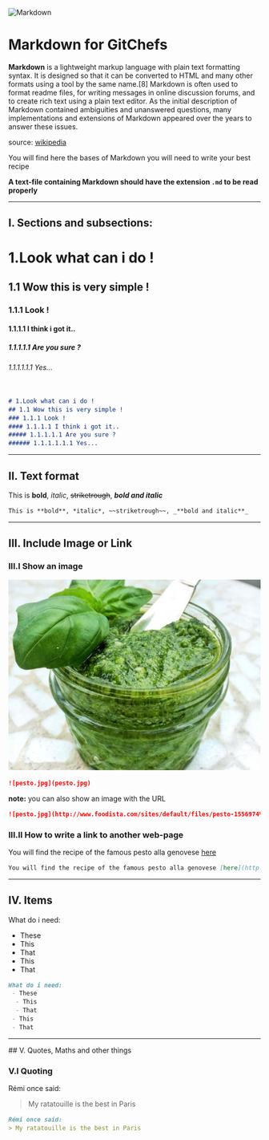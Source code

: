 
![Markdown](http://pad.haroopress.com/docs/en/markdown/images/markdown_128.png)
# Markdown for GitChefs


**Markdown** is a lightweight markup language with plain text formatting syntax.
It is designed so that it can be converted to HTML and many other formats using
a tool by the same name.[8] Markdown is often used to format readme files, for
writing messages in online discussion forums, and to create rich text using a
plain text editor. As the initial description of Markdown contained ambiguities
and unanswered questions, many implementations and extensions of Markdown
appeared over the years to answer these issues.

source: [wikipedia](https://en.wikipedia.org/wiki/Markdown)

You will find here the bases of Markdown you will need to write your best recipe

**A text-file containing Markdown should have the extension `.md` to be read properly**

---

## I. Sections and subsections:


# 1.Look what can i do !
## 1.1 Wow this is very simple !
### 1.1.1 Look !
#### 1.1.1.1 I think i got it..
##### 1.1.1.1.1 Are you sure ?
###### 1.1.1.1.1.1 Yes...


```Markdown

# 1.Look what can i do !
## 1.1 Wow this is very simple !
### 1.1.1 Look !
#### 1.1.1.1 I think i got it..
##### 1.1.1.1.1 Are you sure ?
###### 1.1.1.1.1.1 Yes...

```

---

## II. Text format

This is **bold**, *italic*, ~~striketrough~~, _**bold and italic**_


```Markdown
This is **bold**, *italic*, ~~striketrough~~, _**bold and italic**_
```

---

## III. Include Image or Link
### III.I Show an image

![pesto.jpg](pesto.jpg)

```Markdown
![pesto.jpg](pesto.jpg)
```


**note:** you can also show an image with the URL
```Markdown
![pesto.jpg](http://www.foodista.com/sites/default/files/pesto-1556974%20%281%29.jpg)
```

### III.II How to write a link to another web-page

You will find the recipe of the famous pesto alla genovese [here](http://www.foodista.com/recipe/F52CN46C/pesto-genovese)


```Markdown
You will find the recipe of the famous pesto alla genovese [here](http://www.foodista.com/recipe/F52CN46C/pesto-genovese)
```

---

## IV. Items 

What do i need:
 - These
  - This
  - That
 - This
 - That

```Markdown
What do i need:
 - These
  - This
  - That
 - This
 - That
```

---

## V. Quotes, Maths and other things
### V.I Quoting

Rémi once said:
> My ratatouille is the best in Paris


```Markdown
Rémi once said:
> My ratatouille is the best in Paris

```

